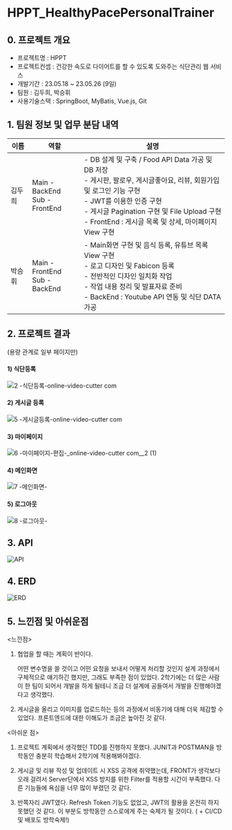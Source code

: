 # HPPT_HealthyPacePersonalTrainer

## 0. 프로젝트 개요

- 프로젝트명 : HPPT
- 프로젝트컨셉 : 건강한 속도로 다이어트를 할 수 있도록 도와주는 식단관리 웹 서비스
- 개발기간 : 23.05.18 ~ 23.05.26 (9일)
- 팀원 : 김두희, 박승휘
- 사용기술스택 : SpringBoot, MyBatis, Vue.js, Git



## 1. 팀원 정보 및 업무 분담 내역

| 이름   | 역할                               | 설명                                                         |
| ------ | ---------------------------------- | ------------------------------------------------------------ |
| 김두희 | Main - BackEnd<br />Sub - FrontEnd | - DB 설계 및 구축 / Food API Data 가공 및 DB 저장<br />- 게시판, 팔로우, 게시글좋아요, 리뷰, 회원가입 및 로그인 기능 구현<br />- JWT를 이용한 인증 구현<br />- 게시글 Pagination 구현 및 File Upload 구현<br />- FrontEnd : 게시글 목록 및 상세, 마이페이지 View 구현 |
| 박승휘 | Main - FrontEnd<br />Sub - BackEnd | - Main화면 구현 및 음식 등록, 유튜브 목록 View 구현<br />- 로고 디자인 및 Fabicon 등록<br />- 전반적인 디자인 일치화 작업 <br />- 작업 내용 정리 및 발표자료 준비<br />- BackEnd : Youtube API 연동 및 식단 DATA 가공 |



## 2. 프로젝트 결과 

  (용량 관계로 일부 페이지만)

#### 	1) 식단등록

![2 -식단등록-_online-video-cutter com_](https://github.com/Bluuubery/Movie-Picker/assets/118238663/ec41aa3f-8285-498b-82d9-6e5db9440c0f)

#### 	2) 게시글 등록

![5 -게시글등록-_online-video-cutter com_](https://github.com/Bluuubery/Movie-Picker/assets/118238663/1482688b-f616-4db5-9088-6c570dfc9979)



#### 	3) 마이페이지

![6 -마이페이지-편집-_online-video-cutter com__2 (1)](https://github.com/Bluuubery/Movie-Picker/assets/118238663/b5575679-5c2d-44b1-a451-b9d9d1faaf1e)



#### 	4) 메인화면

![7 -메인화면-](https://github.com/Bluuubery/Movie-Picker/assets/118238663/e4ad28ff-d00e-4840-b693-4a6c3866937c)



#### 	5) 로그아웃

![8 -로그아웃-](https://github.com/Bluuubery/Movie-Picker/assets/118238663/71fcb363-ce55-486d-944f-100949a38fd2)



## 3. API

![API](https://github.com/Bluuubery/Movie-Picker/assets/118238663/6acddf70-3d39-4736-a693-ef2c3ff9ccf3)



## 4. ERD

![ERD](https://github.com/Bluuubery/Movie-Picker/assets/118238663/b08d57b2-b705-4225-a1c6-dec28caa06fb)



## 5. 느낀점 및 아쉬운점

<느낀점>

1. 협업을 할 때는 계획이 반이다.

   어떤 변수명을 쓸 것이고 어떤 요청을 보내서 어떻게 처리할 것인지 설계 과정에서 구체적으로 얘기하긴 했지만, 그래도 부족한 점이 있었다. 2학기에는 더 많은 사람이 한 팀이 되어서 개발을 하게 될테니 조금 더 설계에 공들여서 개발을 진행해야겠다고 생각했다.

2. 게시글을 올리고 이미지를 업로드하는 등의 과정에서 비동기에 대해 더욱 체감할 수 있었다. 프론트엔드에 대한 이해도가 조금은 높아진 것 같다.



<아쉬운 점>

1. 프로젝트 계획에서 생각했던 TDD를 진행하지 못했다. JUNIT과 POSTMAN을 방학동안 충분히 학습해서 2학기에 적용해봐야겠다.

2. 게시글 및 리뷰 작성 및 업데이트 시 XSS 공격에 취약했는데, FRONT가 생각보다 오래 걸려서 Server단에서 XSS 방지를 위한 Filter를 적용할 시간이 부족했다. 다른 기능들에 욕심을 너무 많이 부렸던 것 같다.

3. 반쪽자리 JWT였다. Refresh Token 기능도 없었고, JWT의 활용을 온전히 하지 못했던 것 같다. 이 부분도 방학동안 스스로에게 주는 숙제가 될 것이다. ( + CI/CD 및 배포도 방학숙제!)

   
